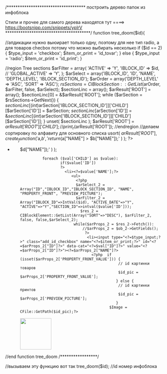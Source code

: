/************************************
построить дерево папок из инфоблока

Стили и прочее для самого дерева находятся тут ====> https://bootsnipp.com/snippets/yplrV
***************************************/
function tree_doom($id){

//апдикации нужно выюирает только одну, поэтому для нее тип radio, а для товаров checbox потому что можно выбирать несколько
if ($id == 2) { 
	$type_input = 'checkbox';
	$item_or_print = 'id_tovar';
} else {
	$type_input = 'radio';
	$item_or_print = 'id_print';
}

//region Tree sections
$arFilter         = array(
 'ACTIVE'        => 'Y',
 'IBLOCK_ID'     => $id,
// 'GLOBAL_ACTIVE' => 'Y',
);
$arSelect         = array('IBLOCK_ID', 'ID', 'NAME', 'DEPTH_LEVEL', 'IBLOCK_SECTION_ID');
$arOrder          = array('DEPTH_LEVEL' => 'ASC', 'SORT' => 'ASC');
$rsSections       = CIBlockSection::GetList($arOrder, $arFilter, false, $arSelect);
$sectionLinc      = array();
$arResult['ROOT'] = array();
$sectionLinc[0]   = &$arResult['ROOT'];
while ($arSection = $rsSections->GetNext()) {
 $sectionLinc[(int)$arSection['IBLOCK_SECTION_ID']]['CHILD'][$arSection['ID']] = $arSection;
 $sectionLinc[$arSection['ID']] = &$sectionLinc[(int)$arSection['IBLOCK_SECTION_ID']]['CHILD'][$arSection['ID']];
}
unset( $sectionLinc );
$arResult['ROOT'] = $arResult['ROOT']['CHILD'];
// print_r($arResult['ROOT']);
//endregion
//делаем сортировку по алфавиту для основного списка
usort( 
    $arResult['ROOT'],
    create_function('$a,$b', 
        'return ($a["NAME"] > $b["NAME"]);' 
    )
);
?>
  <div class="container">
    <div class="row">
        <div class="col-md-9">
            <ul id="tree<?=$id;?>">
              <?php foreach ($arResult['ROOT'] as $val) : ?>
                <li><a href="#"><?=$val['NAME'];?></a>
                  <?php 
                  if (isset($val['CHILD'])) { ?>
                    <ul>
                      <?php
		      //тоже сортировка но уже внутри списка
		       usort($val['CHILD'], 
                      create_function(
                        '$c,$d','return ($c["NAME"] > $d["NAME"]);'
                        )
                        );
		      
		      foreach ($val['CHILD'] as $value): 
                      if($value['ID'])
                      ?>
                        <li><?=$value['NAME'];?>
                           <ul>
                             <?php 
                             $arSelect_2 = Array("ID","IBLOCK_ID","IBLOCK_SECTION_ID", "NAME", "PROPERTY_FRONT", "PREVIEW_PICTURE");
                             $arFilter_2 = Array("IBLOCK_ID"=>IntVal($id), "ACTIVE_DATE"=>"Y", "ACTIVE"=>"Y","SECTION_ID"=>intval($value['ID']));
                               $res_2 = CIBlockElement::GetList(Array("SORT"=>"DESC"), $arFilter_2, false, false,$arSelect_2);
                            while($arProps_2 = $res_2->Fetch()):
                                //$arProps_2 = $ob_2->GetFields(); 
                                 ?>
                                  <li><input type="<?=$type_input;?>" class="add_id_checkbox" name="<?=$item_or_print;?>" id="<?=$arProps_2["ID"]?>" data-cat="<?=$val["ID"]?>" value="<?=$arProps_2["ID"]?>"><?=$arProps_2["NAME"]?>
                                    <?php  if (isset($arProps_2['PROPERTY_FRONT_VALUE'])) {
                                                // id картинки товаров
                                                $id_pic = $arProps_2['PROPERTY_FRONT_VALUE'];
                                               } else {
                                                // id картинки принтов
                                                $id_pic = $arProps_2['PREVIEW_PICTURE'];
                                               }
                                            $Image = CFile::GetPath($id_pic);?>
<img src="<?=$Image;?>" style="width:100px;">
                                  </li>
                           <?php endwhile; ?>
                            </ul>
                        </li>             
                       <?php  endforeach; ?>
                    </ul>
                    <?php }?>
                </li>
                <?php endforeach; ?>
            </ul>
        </div>
    </div>
</div>
<?php } ?> //end function tree_doom
/*****************/
 
 //вызываем эту функцию вот так
 tree_doom($id); //id номер инфоблока